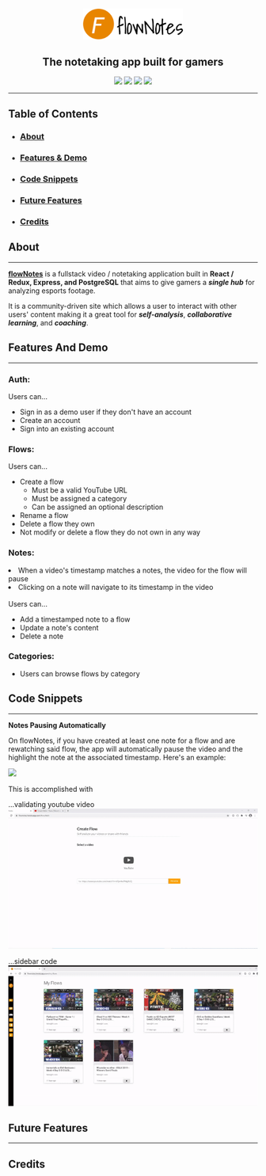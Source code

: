 <p align=center>
<a href="https://flownotes.herokuapp.com">
<img width="40%;" src='client/public/images/readmeLogo.png'>
</a>
</p>

<h2 align="center">The notetaking app built for gamers</h2>
<div align="center">
<img src="https://img.shields.io/badge/Status-Live-brightgreen">
<img src="https://img.shields.io/badge/Front End-React / Redux-blueviolet">
<img src="https://img.shields.io/badge/Back End-Express-blue">
<img src="https://img.shields.io/badge/Will Help You Improve-Debatable-orange">
</div>
<hr></hr>

## Table of Contents
* ### [About](#about)
* ### [Features & Demo](#featuresanddemo)
* ### [Code Snippets](#codesnippets)
* ### [Future Features](#futurefeatures)
* ### [Credits](#credits)

<h2 id="about">About</h2>
<hr></hr>
<a class="logoLink" href="https://flownotes.herokuapp.com"><strong>flowNotes</strong></a> is a fullstack video / notetaking application built in <strong>React / Redux, Express, and PostgreSQL</strong> that aims to give gamers a <em><strong>single hub</strong></em> for analyzing esports footage.

It is a community-driven site which allows a user to interact with other users' content making it a great tool for <em><strong>self-analysis</strong></em>, <em><strong>collaborative learning</strong></em>, and <em><strong>coaching</strong></em>.


<h2 id="featuresanddemo">Features And Demo</h2>
<hr></hr>

### Auth:
Users can...
* Sign in as a demo user if they don't have an account
* Create an account
* Sign into an existing account

### Flows:
Users can...
* Create a flow
  * Must be a valid YouTube URL
  * Must be assigned a category
  * Can be assigned an optional description
* Rename a flow
* Delete a flow they own
* Not modify or delete a flow they do not own in any way

### Notes:
<li>When a video's timestamp matches a notes, the video for the flow will pause</li>
<li>Clicking on a note will navigate to its timestamp in the video</li>
<br/>
Users can...
<ul>
<li>Add a timestamped note to a flow</li>
<li>Update a note's content</li>
<li>Delete a note</li>
</ul>

### Categories:
* Users can browse flows by category

<h2 id="codesnippets">Code Snippets</h2>
<hr></hr>

**Notes Pausing Automatically**

On flowNotes, if you have created at least one note for a flow and are rewatching said flow, the app will automatically pause the video and the highlight the note at the associated timestamp. Here's an example:

<img src="client/public/images/note-pause.gif" />

This is accomplished with

...validating youtube video
<img src="client/public/images/youtube-validate.gif" />

...sidebar code
<img src="client/public/images/sidebar.gif" />


<h2 id="futurefeatures">Future Features</h2>
<hr></hr>


<h2 id="credits">Credits</h2>
